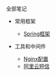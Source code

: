 全部笔记

* 常用框架

  * [Spring框架](Spring/Note-Aop.md)

* 工具和中间件

  * [Nginx配置](Middleware/Note-Nginx.md)
  * [阿里云短信](Middleware/Note-Sms.md)
